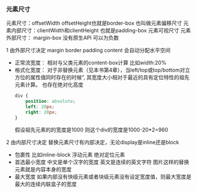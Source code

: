 ### 元素尺寸

元素尺寸：offsetWidth offsetHeight也就是border-box 也叫做元素偏移尺寸
元素内部尺寸：clientWidth和clientHeight 也就是padding-box 元素可视尺寸
元素外部尺寸： margin-box 没有原生API 可以为负数


1 由外部尺寸决定
margin border padding content 会自动分配水平空间

* 正常流宽度： 相对与父类元素的content-box计算 比如width:20%  
* 格式化宽度： 
  对于非替换元素（见本书第4章），当left/top或top/bottom对立方位的属性值同时存在的时候”,
  其宽度大小相对于最近的具有定位特性的祖先元素计算。 也存在绝对化高度
  ``` css
  div {
      position: absolute;
      left: 20px;
      right: 20px;
  }
  ```
  假设祖先元素的的宽度是1000 则这个div的宽度是1000-20*2=960

2 由内部尺寸决定
替换元素尺寸有内部决定，无论display是inline还是block

* 包裹性 比如inline-block 浮动元素 绝对定位元素
* 首选最小宽度
  中文是单个汉字的宽度
  英文是连续的英文字符
  图片这样的替换元素就是内容本身的宽度
* 最大宽度
  如果内部没有快级元素或者块级元素没有设定宽度值，则最大宽度是最大的连续内联盒子的宽度

